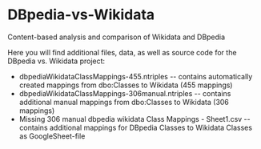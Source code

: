 # DBpedia-vs-Wikidata
Content-based analysis and comparison of Wikidata and DBpedia

Here you will find additional files, data, as well as source code for the DBpedia vs. Wikidata project:
- dbpediaWikidataClassMappings-455.ntriples
-- contains automatically created mappings from dbo:Classes to Wikidata (455 mappings)
- dbpediaWikidataClassMappings-306manual.ntriples 
-- contains additional manual mappings from dbo:Classes to Wikidata (306 mappings)
- Missing 306 manual dbpedia wikidata Class Mappings - Sheet1.csv
-- contains additional mappings for DBpedia Classes to Wikidata Classes as GoogleSheet-file
